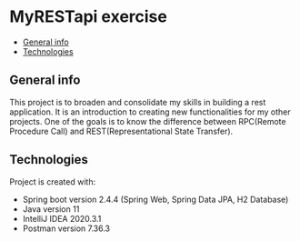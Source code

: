 # MyRESTapi exercise
* [General info](#general-info)
* [Technologies](#technologies)

## General info
This project is to broaden and consolidate my skills in building a rest application.
It is an introduction to creating new functionalities for my other projects.
One of the goals is to know the difference between RPC(Remote Procedure Call) and REST(Representational State Transfer).

## Technologies
Project is created with:
* Spring boot version 2.4.4 (Spring Web, Spring Data JPA, H2 Database)
* Java version 11
* IntelliJ IDEA 2020.3.1
* Postman version 7.36.3
